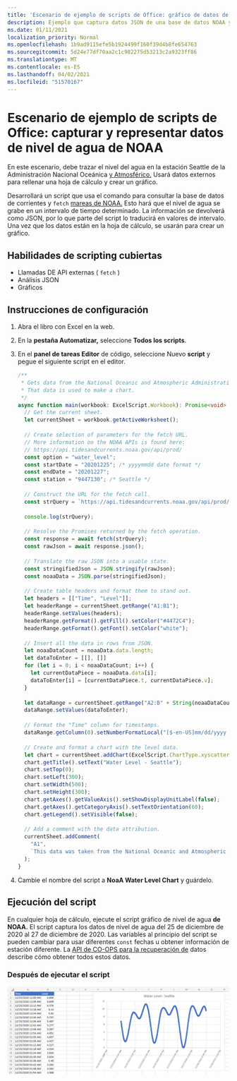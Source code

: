 ```yaml
---
title: 'Escenario de ejemplo de scripts de Office: gráfico de datos de nivel de agua de NOAA'
description: Ejemplo que captura datos JSON de una base de datos NOAA y los usa para crear un gráfico.
ms.date: 01/11/2021
localization_priority: Normal
ms.openlocfilehash: 1b9ad9115efe5b1924499f160f39d4b8fe654763
ms.sourcegitcommit: 5d24e77df70aa2c1c982275d53213c2a9323ff86
ms.translationtype: MT
ms.contentlocale: es-ES
ms.lasthandoff: 04/02/2021
ms.locfileid: "51570167"
---
```

# <a name="office-scripts-sample-scenario-fetch-and-graph-water-level-data-from-noaa"></a>Escenario de ejemplo de scripts de Office: capturar y representar datos de nivel de agua de NOAA

En este escenario, debe trazar el nivel del agua en la estación Seattle de la Administración Nacional Oceánica [y Atmosférico.](https://tidesandcurrents.noaa.gov/stationhome.html?id=9447130) Usará datos externos para rellenar una hoja de cálculo y crear un gráfico.

Desarrollará un script que usa el comando para consultar la base de datos de corrientes y `fetch` [mareas de NOAA.](https://tidesandcurrents.noaa.gov/) Esto hará que el nivel de agua se grabe en un intervalo de tiempo determinado. La información se devolverá como JSON, por lo que parte del script lo traducirá en valores de intervalo. Una vez que los datos están en la hoja de cálculo, se usarán para crear un gráfico.

## <a name="scripting-skills-covered"></a>Habilidades de scripting cubiertas

- Llamadas DE API externas ( `fetch` )
- Análisis JSON
- Gráficos

## <a name="setup-instructions"></a>Instrucciones de configuración

1. Abra el libro con Excel en la web.

1. En la **pestaña Automatizar,** seleccione **Todos los scripts**.

1. En el **panel de tareas Editor** de código, seleccione Nuevo **script** y pegue el siguiente script en el editor.

    ```TypeScript
    /**
     * Gets data from the National Oceanic and Atmospheric Administration's Tides and Currents database. 
     * That data is used to make a chart.
     */
    async function main(workbook: ExcelScript.Workbook): Promise<void> {
      // Get the current sheet.
      let currentSheet = workbook.getActiveWorksheet();
    
      // Create selection of parameters for the fetch URL.
      // More information on the NOAA APIs is found here: 
      // https://api.tidesandcurrents.noaa.gov/api/prod/
      const option = "water_level";
      const startDate = "20201225"; /* yyyymmdd date format */
      const endDate = "20201227";
      const station = "9447130"; /* Seattle */
    
      // Construct the URL for the fetch call.
      const strQuery = `https://api.tidesandcurrents.noaa.gov/api/prod/datagetter?product=${option}&begin_date=${startDate}&end_date=${endDate}&datum=MLLW&station=${station}&units=english&time_zone=gmt&application=NOS.COOPS.TAC.WL&format=json`;
    
      console.log(strQuery);
    
      // Resolve the Promises returned by the fetch operation.
      const response = await fetch(strQuery);
      const rawJson = await response.json();
    
      // Translate the raw JSON into a usable state.
      const stringifiedJson = JSON.stringify(rawJson);
      const noaaData = JSON.parse(stringifiedJson);
    
      // Create table headers and format them to stand out.
      let headers = [["Time", "Level"]];
      let headerRange = currentSheet.getRange("A1:B1");
      headerRange.setValues(headers);
      headerRange.getFormat().getFill().setColor("#4472C4");
      headerRange.getFormat().getFont().setColor("white");
    
      // Insert all the data in rows from JSON.
      let noaaDataCount = noaaData.data.length;
      let dataToEnter = [[], []]
      for (let i = 0; i < noaaDataCount; i++) {
        let currentDataPiece = noaaData.data[i];
        dataToEnter[i] = [currentDataPiece.t, currentDataPiece.v];
      }
    
      let dataRange = currentSheet.getRange("A2:B" + String(noaaDataCount + 1)); /* +1 to account for the title row */
      dataRange.setValues(dataToEnter);
      
      // Format the "Time" column for timestamps.
      dataRange.getColumn(0).setNumberFormatLocal("[$-en-US]mm/dd/yyyy hh:mm AM/PM;@");
    
      // Create and format a chart with the level data.
      let chart = currentSheet.addChart(ExcelScript.ChartType.xyscatterSmooth,dataRange);
      chart.getTitle().setText("Water Level - Seattle");
      chart.setTop(0);
      chart.setLeft(300);
      chart.setWidth(500);
      chart.setHeight(300);
      chart.getAxes().getValueAxis().setShowDisplayUnitLabel(false);
      chart.getAxes().getCategoryAxis().setTextOrientation(60);
      chart.getLegend().setVisible(false);

      // Add a comment with the data attribution.
      currentSheet.addComment(
        "A1", 
        `This data was taken from the National Oceanic and Atmospheric Administration's Tides and Currents database on ${new Date(Date.now())}.`
      );
    }
    ```

1. Cambie el nombre del script a **NoaA Water Level Chart** y guárdelo.

## <a name="running-the-script"></a>Ejecución del script

En cualquier hoja de cálculo, ejecute el script gráfico de nivel de agua **de NOAA.** El script captura los datos de nivel de agua del 25 de diciembre de 2020 al 27 de diciembre de 2020. Las variables al principio del script se pueden cambiar para usar diferentes `const` fechas u obtener información de estación diferente. La [API de CO-OPS para la recuperación de](https://api.tidesandcurrents.noaa.gov/api/prod/) datos describe cómo obtener todos estos datos.

### <a name="after-running-the-script"></a>Después de ejecutar el script

![La hoja de cálculo después de ejecutar el script muestra algunos datos de nivel de agua y un gráfico.](../../images/scenario-noaa-water-level-after.png)
